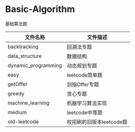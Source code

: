 # Basic-Algorithm
基础算法题


|文件名称|文件描述|
|-----|-----|
|backtracking|回溯法专题|
|data_structure|数据结构|
|dynamic_programming|动态规划专题|
|easy|leetcode简单题|
|getOffer|剑指Offer专题|
|greedy|贪心专题|
|machine_learning|机器学习算法实现|
|medium|leetcode中等题|
|old-leetcode|校招刷的旧版本leetcode题|